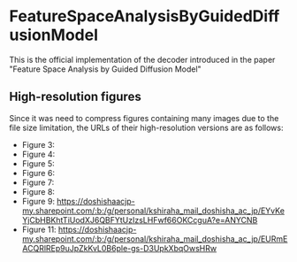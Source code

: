 # FeatureSpaceAnalysisByGuidedDiffusionModel
This is the official implementation of the decoder introduced in the paper "Feature Space Analysis by Guided Diffusion Model" 

## High-resolution figures
Since it was need to compress figures containing many images due to the file size limitation, the URLs of their high-resolution versions are as follows: 
- Figure 3:
- Figure 4:
- Figure 5:
- Figure 6:
- Figure 7:
- Figure 8:
- Figure 9: https://doshishaacjp-my.sharepoint.com/:b:/g/personal/kshiraha_mail_doshisha_ac_jp/EYvKeYjCbHBKhtTiUodXJ6QBFYtUzIzsLHFwf66OKCcguA?e=ANYCNB
- Figure 11: https://doshishaacjp-my.sharepoint.com/:b:/g/personal/kshiraha_mail_doshisha_ac_jp/EURmEACQRlREp9uJpZkKvL0B6ple-gs-D3UpkXbqOwsHRw
